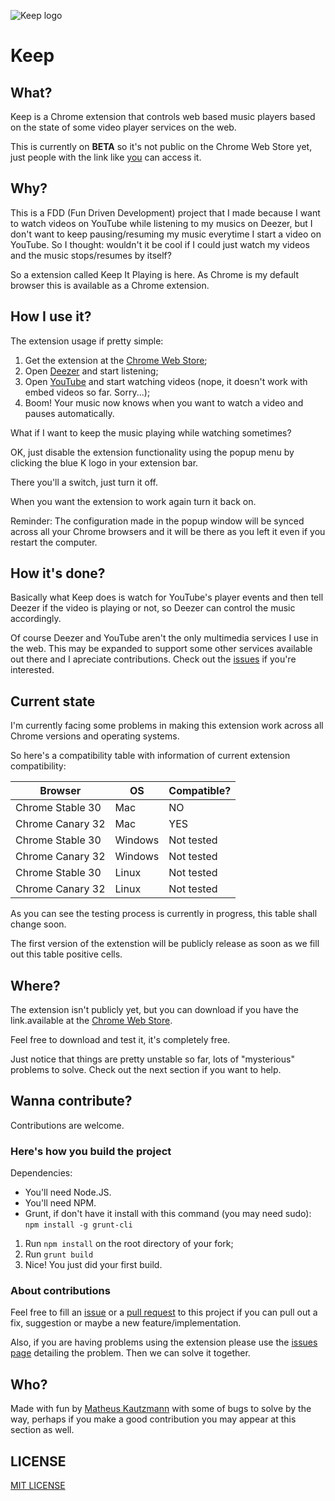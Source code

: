 ![Keep logo](http://f.cl.ly/items/1b2n2b1h073B290m2M3A/keep_banner_large.png)

Keep
====

## What?

Keep is a Chrome extension that controls web based music players based on the state of some video player services on the web.

This is currently on **BETA** so it's not public on the Chrome Web Store yet, just people with the link like [you](https://chrome.google.com/webstore/detail/keep-it-playing/fagomklndfgephijmhgfennnpfpeioom) can access it.

## Why?

This is a FDD (Fun Driven Development) project that I made because I want to watch videos on YouTube while listening to my musics on Deezer, but I don't want to keep pausing/resuming my music everytime I start a video on YouTube. So I thought: wouldn't it be cool if I could just watch my videos and the music stops/resumes by itself?

So a extension called Keep It Playing is here. As Chrome is my default browser this is available as a Chrome extension.

## How I use it?

The extension usage if pretty simple:

1. Get the extension at the [Chrome Web Store](https://chrome.google.com/webstore/detail/keep-it-playing/fagomklndfgephijmhgfennnpfpeioom);
2. Open [Deezer](http://www.deezer.com/) and start listening;
3. Open [YouTube](http://www.youtube.com/) and start watching videos (nope, it doesn't work with embed videos so far. Sorry...);
4. Boom! Your music now knows when you want to watch a video and pauses automatically.

What if I want to keep the music playing while watching sometimes?

OK, just disable the extension functionality using the popup menu by clicking the blue K logo in your extension bar.

There you'll a switch, just turn it off.

When you want the extension to work again turn it back on.

Reminder: The configuration made in the popup window will be synced across all your Chrome browsers and it will be there as you left it even if you restart the computer.

## How it's done?

Basically what Keep does is watch for YouTube's player events and then tell Deezer if the video is playing or not, so Deezer can control the music accordingly.

Of course Deezer and YouTube aren't the only multimedia services I use in the web. This may be expanded to support some other services available out there and I apreciate contributions. Check out the [issues](https://github.com/mkautzmann/keep/issues) if you're interested.

## Current state

I'm currently facing some problems in making this extension work across all Chrome versions and operating systems.

So here's a compatibility table with information of current extension compatibility:

| Browser          | OS      | Compatible? |
| ---------------- | ------- | ----------- |
| Chrome Stable 30 | Mac     | NO          |
| Chrome Canary 32 | Mac     | YES         |
| Chrome Stable 30 | Windows | Not tested  |
| Chrome Canary 32 | Windows | Not tested  |
| Chrome Stable 30 | Linux   | Not tested  |
| Chrome Canary 32 | Linux   | Not tested  |

As you can see the testing process is currently in progress, this table shall change soon.

The first version of the extenstion will be publicly release as soon as we fill out this table positive cells.

## Where?

The extension isn't publicly yet, but you can download if you have the link.available at the [Chrome Web Store](https://chrome.google.com/webstore/detail/keep-it-playing/fagomklndfgephijmhgfennnpfpeioom).

Feel free to download and test it, it's completely free.

Just notice that things are pretty unstable so far, lots of "mysterious" problems to solve. Check out the next section if you want to help.

## Wanna contribute?

Contributions are welcome.

### Here's how you build the project

Dependencies:

* You'll need Node.JS.
* You'll need NPM.
* Grunt, if don't have it install with this command (you may need sudo): `npm install -g grunt-cli`

1. Run `npm install` on the root directory of your fork;
2. Run `grunt build`
3. Nice! You just did your first build.

### About contributions

Feel free to fill an [issue](https://github.com/mkautzmann/keep/issues) or a [pull request](https://github.com/mkautzmann/keep/pulls) to this project if you can pull out a fix, suggestion or maybe a new feature/implementation.

Also, if you are having problems using the extension please use the [issues page](https://github.com/mkautzmann/keep/issues) detailing the problem. Then we can solve it together.

## Who?

Made with fun by [Matheus Kautzmann](https://github.com/mkautzmann/) with some of bugs to solve by the way, perhaps if you make a good contribution you may appear at this section as well.

## LICENSE

[MIT LICENSE](LICENSE.md)
